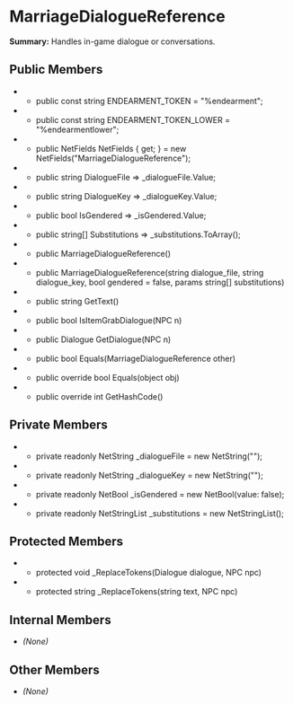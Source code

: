# MarriageDialogueReference

**Summary:** Handles in-game dialogue or conversations.

## Public Members
- - public const string ENDEARMENT_TOKEN = "%endearment";
- - public const string ENDEARMENT_TOKEN_LOWER = "%endearmentlower";
- - public NetFields NetFields { get; } = new NetFields("MarriageDialogueReference");
- - public string DialogueFile => _dialogueFile.Value;
- - public string DialogueKey => _dialogueKey.Value;
- - public bool IsGendered => _isGendered.Value;
- - public string[] Substitutions => _substitutions.ToArray();
- - public MarriageDialogueReference()
- - public MarriageDialogueReference(string dialogue_file, string dialogue_key, bool gendered = false, params string[] substitutions)
- - public string GetText()
- - public bool IsItemGrabDialogue(NPC n)
- - public Dialogue GetDialogue(NPC n)
- - public bool Equals(MarriageDialogueReference other)
- - public override bool Equals(object obj)
- - public override int GetHashCode()

## Private Members
- - private readonly NetString _dialogueFile = new NetString("");
- - private readonly NetString _dialogueKey = new NetString("");
- - private readonly NetBool _isGendered = new NetBool(value: false);
- - private readonly NetStringList _substitutions = new NetStringList();

## Protected Members
- - protected void _ReplaceTokens(Dialogue dialogue, NPC npc)
- - protected string _ReplaceTokens(string text, NPC npc)

## Internal Members
- *(None)*

## Other Members
- *(None)*
